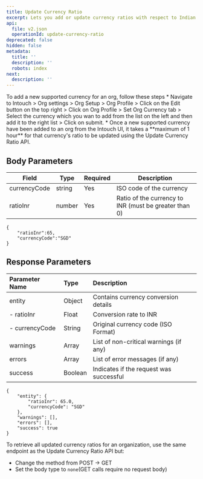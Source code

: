 ```yaml
---
title: Update Currency Ratio
excerpt: Lets you add or update currency ratios with respect to Indian Rupee (INR).
api:
  file: v2.json
  operationId: update-currency-ratio
deprecated: false
hidden: false
metadata:
  title: ''
  description: ''
  robots: index
next:
  description: ''
---
```

<Note title="Note">
To add a new supported currency for an org, follow these steps
*   Navigate to Intouch > Org settings > Org Setup > Org Profile > Click on the Edit button on the top right > Click on Org Profile > Set Org Currency tab > Select the currency which you wan to add from the list on the left and then add it to the right list > Click on submit.
*   Once a new supported currency have been added to an org from the Intouch UI, it takes a **maximum of 1 hour** for that currency's ratio to be updated using the Update Currency Ratio API.
</Note>

## Body Parameters

| Field        | Type   | Required | Description                                           |
| ------------ | ------ | -------- | ----------------------------------------------------- |
| currencyCode | string | Yes      | ISO code of the currency                              |
| ratioInr     | number | Yes      | Ratio of the currency to INR (must be greater than 0) |

```
{
    "ratioInr":65,
    "currencyCode":"SGD"
}
```

## Response Parameters

| Parameter Name  | Type    | Description                             |
| :-------------- | :------ | :-------------------------------------- |
| entity          | Object  | Contains currency conversion details    |
| \- ratioInr     | Float   | Conversion rate to INR                  |
| \- currencyCode | String  | Original currency code (ISO Format)     |
| warnings        | Array   | List of non-critical warnings (if any)  |
| errors          | Array   | List of error messages (if any)         |
| success         | Boolean | Indicates if the request was successful |

```
{
    "entity": {
        "ratioInr": 65.0,
        "currencyCode": "SGD"
    },
    "warnings": [],
    "errors": [],
    "success": true
}
```

<Note title="Note">
To retrieve all updated currency ratios for an organization, use the same endpoint as the Update Currency Ratio API but:

* Change the method from POST → GET
* Set the body type to `none`(GET calls require no request body)
</Note>